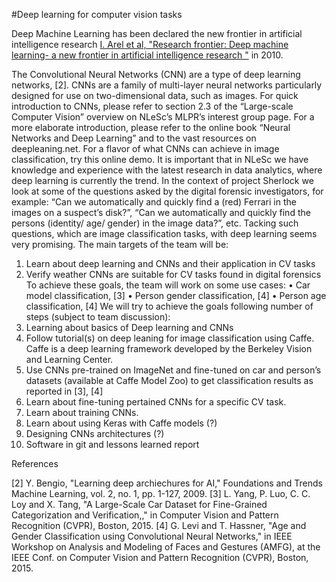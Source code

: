 #Deep learning for computer vision tasks

Deep Machine Learning has been declared the new frontier in artificial intelligence research [I. Arel et al, "Research frontier: Deep machine learning- a new frontier in artificial intelligence research "](http://web.eecs.utk.edu/~itamar/Papers/CIM2010.pdf) in 2010.

The Convolutional Neural Networks (CNN) are a type of deep learning networks, [2]. CNNs are a family of multi-layer neural networks particularly designed for use on two-dimensional data, such as images. For quick introduction to CNNs, please refer to section 2.3 of the “Large-scale Computer Vision” overview on NLeSc’s MLPR’s interest group page. For a more elaborate introduction, please refer to the online book “Neural Networks and Deep Learning” and to the vast resources on deepleaning.net. For a flavor of what CNNs can achieve in image classification, try this online demo. 
It is important that in NLeSc we have knowledge and experience with the latest research in data analytics, where deep learning is currently the trend. In the context of project Sherlock we look at some of the questions asked by the digital forensic investigators, for example: “Can we automatically and quickly find a (red) Ferrari in the images on a suspect’s disk?”, “Can we automatically and quickly find the persons (identity/ age/ gender) in the image data?”, etc. Tacking such questions, which are image classification tasks, with deep learning seems very promising. 
The main targets of the team will be:
1.	Learn  about deep learning and CNNs and their application in CV tasks
2.	Verify weather CNNs are suitable for CV tasks found in digital forensics
To achieve these goals, the team will work on some use cases:
•	Car model classification, [3]
•	Person gender classification, [4]
•	Person age classification, [4]
We will try to achieve the goals following number of steps (subject to team discussion):
1.	Learning about basics of Deep learning and CNNs
2.	Follow tutorial(s) on deep leaning for image classification using Caffe. Caffe is a deep learning framework developed by the Berkeley Vision and Learning Center.
3.	Use CNNs pre-trained on ImageNet and fine-tuned on car and person’s datasets (available at Caffe Model Zoo) to get classification results as reported in [3], [4]
4.	Learn about fine-tuning pertained CNNs for a specific CV task. 
5.	Learn about training CNNs. 
6.	Learn about using Keras with Caffe models (?)
7.	Designing CNNs architectures (?)
8.	Software in git and lessons learned report


References

[2] 	Y. Bengio, "Learning deep archiechures for AI," Foundations and Trends Machine Learning, vol. 2, no. 1, pp. 1-127, 2009. 
[3] 	L. Yang, P. Luo, C. C. Loy and X. Tang, "A Large-Scale Car Dataset for Fine-Grained Categorization and Verification,," in Computer Vision and Pattern Recognition (CVPR), Boston, 2015. 
[4] 	G. Levi and T. Hassner, "Age and Gender Classification using Convolutional Neural Networks," in IEEE Workshop on Analysis and Modeling of Faces and Gestures (AMFG), at the IEEE Conf. on Computer Vision and Pattern Recognition (CVPR), Boston, 2015. 

